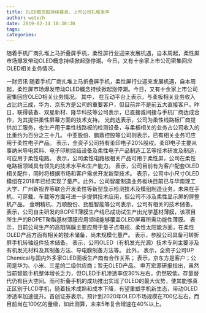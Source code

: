 ```yaml
---
title: OLED概念股持续暴涨，上市公司扎堆发声
author: wetech
date: 2019-02-14 18:30:30
tags: 
categories: 
---
```

随着手机厂商扎堆上马折叠屏手机，柔性屏行业迎来发展机遇，自本周起，柔性屏市场爆发带动OLED概念持续掀起涨停潮。今日，又有十余家上市公司密集回应OLED相关业务情况。
<!-- more -->
一财资讯
随着手机厂商扎堆上马折叠屏手机，柔性屏行业迎来发展机遇，自本周起，柔性屏市场爆发带动OLED概念持续掀起涨停潮。今日，又有十余家上市公司密集回应OLED相关业务情况。
其中，
在互动平台上表示，与柔板相关业务收入占比约三成，华为、京东方是公司的重要客户，但目前并不是前五大直接客户。昨日，联得装备、双星新材、隆华科技等公司表示，已直接或间接与手机厂商达成合作，为其提供柔性屏幕方面的技术支持。
光韵达表示，公司为柔性线路板厂商提供加工服务，也生产用于柔性线路板的检测设备，与柔板相关的业务占公司收入的比重约为百分之三十几。
中亚股份、鹏鼎控股等公司则表示，已有相关业务可应用于柔性电子产品。
表示，全资子公司持有柔印电子20%股权。柔印电子主要从事纳米导电浆料、电子印刷烧结设备及柔性电子产品制造工艺等技术研发及制造，可应用于柔性电路。
表示，公司柔性电路板相关产品可用于柔性屏，公司在柔性电路板领域具有领先的技术水平和生产能力。
表示，公司目前有为客户配套OLED相关配件，同时将根据市场和客户需求开发新型技术。
表示，公司中小尺寸OLED模组在2018年已经实现了量产。此外，公司智能制造业务板块目前已与华南理工大学、广州新视界等联合开发柔性等新型显示检测技术及模组制造业务，未来在手机、可穿戴、车载等方面可进一步提供技术应用，但公司不涉及柔性显示屏的屏整机产品。
金明精机、万顺股份、劲胜智能等公司表示，公司有相关的技术储备。
表示，公司自主研发的BOPET薄膜生产线已成功试生产出光学基材薄膜，该项目所生产的BOPET聚酯基材薄膜应用领域能够覆盖OLED屏幕所需功能性薄膜。
表示，目前公司生产的高阻隔膜主要应用于量子点电视、柔性太阳能方面，在柔性OLED产品方面有相关的技术储备，尚未规模化量产。
表示，参股公司具备可转折屏手机转轴组件技术储备。
表示，公司OLED（有机发光光源）技术专利主要涉及有机发光材料及其制备方法、导电膜制备方法等。
此外，
表示，全资子公司UP Chemical与国内外多家OLED面板生产商有合作关系；
表示，京东方是客户；公司是华为、小米、三星的二级供应商；暂无OLED产品。
申万宏源研报指出，虽然当前智能手机整体增长乏力，但OLED手机渗透率仅30%左右，仍然较低，存量替代仍有巨大空间。而可折叠手机的成功推出实现了OLED的最大优势，使其能够真正区别于LCD手机，随着技术成熟和成本下降，有望重塑手机新生态，带动OLED渗透率加速提升。首创证券表示，预计到2020年OLED市场规模在700亿左右，而目前尚在100亿的量级，如此测算，未来5年复合增速在40%以上。
 
 
